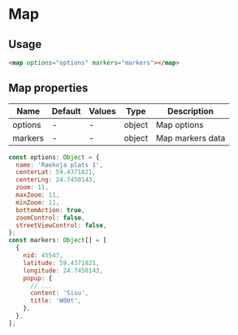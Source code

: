 # Map

## Usage

```html
<map options="options" markers="markers"></map>
```

## Map properties

| Name  | Default  | Values  |  Type | Description  |
|---|---|---|---|---|
| options | - | - | object | Map options
| markers | - | - | object | Map markers data

```javascript
const options: Object = {
  name: 'Raekoja plats 1',
  centerLat: 59.4371821,
  centerLng: 24.7450143,
  zoom: 11,
  maxZoom: 11,
  minZoom: 11,
  bottomAction: true,
  zoomControl: false,
  streetViewControl: false,
};
const markers: Object[] = [
  {
    nid: 45547,
    latitude: 59.4371821,
    longitude: 24.7450143,
    popup: {
      // ...
      content: 'Sisu',
      title: 'W00t',
    },
  },
];
```